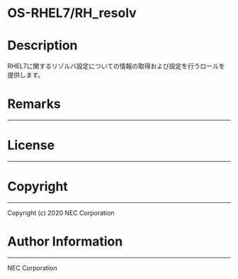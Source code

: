 OS-RHEL7/RH_resolv
=======================================================
# Description
RHEL7に関するリゾルバ設定についての情報の取得および設定を行うロールを提供します。

# Remarks
-------

# License
-------

# Copyright
---------
Copyright (c) 2020 NEC Corporation

# Author Information
------------------
NEC Corporation
